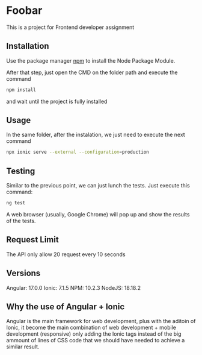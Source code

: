 # Foobar

This is a project for Frontend developer assignment

## Installation

Use the package manager [npm](https://docs.npmjs.com/downloading-and-installing-node-js-and-npm) to install the Node Package Module.

After that step, just open the CMD on the folder path and execute the command

```bash
npm install
```

and wait until the project is fully installed

## Usage

In the same folder, after the instalation, we just need to execute the next command

```bash
npx ionic serve --external --configuration=production
```

## Testing
Similar to the previous point, we can just lunch the tests. Just execute this command:

```bash
ng test
```

A web browser (usually, Google Chrome) will pop up and show the results of the tests.

## Request Limit

The API only allow 20 request every 10 seconds

## Versions

Angular: 17.0.0
Ionic: 7.1.5
NPM: 10.2.3
NodeJS: 18.18.2

## Why the use of Angular + Ionic
Angular is the main framework for web development, plus with the aditoin of Ionic, it become the main combination of web development + mobile development (responsive) only adding the Ionic tags instead of the big ammount of lines of CSS code that we should have needed to achieve a similar result. 